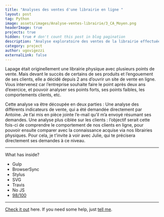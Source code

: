 ```yaml
---
title: "Analyses des ventes d'une librairie en ligne "
layout: post
tag: Python
image: assets/images/Analyse-ventes-librairie/3_CA_Moyen.png
headerImage: true
projects: true
hidden: true # don't count this post in blog pagination
description: "Analyse exploratoire des ventes de la librairie effectuée en Python"
category: project
author: ugovigezzi
externalLink: false
---
```


Lapage était originellement une librairie physique avec plusieurs points de vente. Mais devant le succès de certains de ses produits et l’engouement de ses clients, elle a décidé depuis 2 ans d’ouvrir un site de vente en ligne. Vous intervenez car l’entreprise souhaite faire le point après deux ans d’exercice, et pouvoir analyser ses points forts, ses points faibles, les comportements clients, etc. 

Cette analyse va être découpée en deux parties :
Une analyse des différents indicateurs de vente, qui a été demandée directement par Antoine. Je t’ai mis en pièce jointe l’e-mail qu’il m’a envoyé résumant ses demandes. Une analyse plus ciblée sur les clients : l’objectif serait cette fois-ci de comprendre le comportement de nos clients en ligne, pour pouvoir ensuite comparer avec la connaissance acquise via nos librairies physiques. Pour cela, je t’invite à voir avec Julie, qui te précisera directement ses demandes à ce niveau.

---

What has inside?

- Gulp
- BrowserSync
- Stylus
- SVG
- Travis
- No JS
- [98/100](https://developers.google.com/speed/pagespeed/insights/?url=http%3A%2F%2Fsergiokopplin.github.io%2Findigo%2F)

---

[Check it out](https://sergiokopplin.github.io/indigo/) here.
If you need some help, just [tell me](https://github.com/sergiokopplin/indigo/issues).
